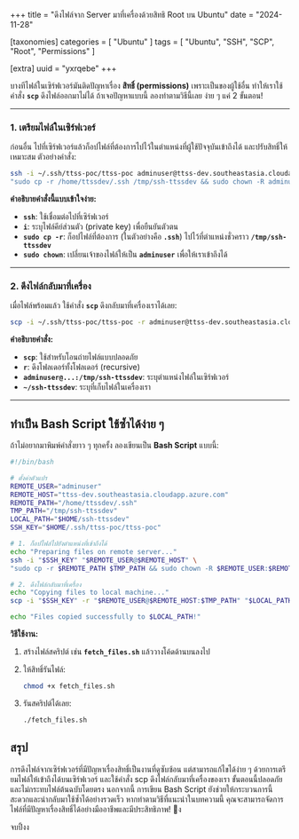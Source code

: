 +++
title = "ดึงไฟล์จาก Server มาที่เครื่องด้วยสิทธิ Root บน Ubuntu"
date = "2024-11-28"

[taxonomies]
categories = [ "Ubuntu" ]
tags = [ "Ubuntu", "SSH", "SCP", "Root", "Permissions" ]

[extra]
uuid = "yxrqebe"
+++

บางทีไฟล์ในเซิร์ฟเวอร์มันติดปัญหาเรื่อง **สิทธิ์ (permissions)** เพราะเป็นของผู้ใช้อื่น ทำให้เราใช้คำสั่ง **`scp`** ดึงไฟล์ออกมาไม่ได้ ถ้าเจอปัญหาแบบนี้ ลองทำตามวิธีนี้เลย ง่าย ๆ แค่ 2 ขั้นตอน!

---

### **1. เตรียมไฟล์ในเซิร์ฟเวอร์**

ก่อนอื่น ไปที่เซิร์ฟเวอร์แล้วก็อปไฟล์ที่ต้องการไปไว้ในตำแหน่งที่ผู้ใช้ปัจจุบันเข้าถึงได้ และปรับสิทธิ์ให้เหมาะสม ตัวอย่างคำสั่ง:

```bash
ssh -i ~/.ssh/ttss-poc/ttss-poc adminuser@ttss-dev.southeastasia.cloudapp.azure.com \
"sudo cp -r /home/ttssdev/.ssh /tmp/ssh-ttssdev && sudo chown -R adminuser:adminuser /tmp/ssh-ttssdev"
```

**คำอธิบายคำสั่งนี้แบบเข้าใจง่าย:**

- **`ssh`**: ใช้เชื่อมต่อไปที่เซิร์ฟเวอร์
- **`i`**: ระบุไฟล์คีย์ส่วนตัว (private key) เพื่อยืนยันตัวตน
- **`sudo cp -r`**: ก็อปไฟล์ที่ต้องการ (ในตัวอย่างคือ **`.ssh`**) ไปไว้ที่ตำแหน่งชั่วคราว **`/tmp/ssh-ttssdev`**
- **`sudo chown`**: เปลี่ยนเจ้าของไฟล์ให้เป็น **`adminuser`** เพื่อให้เราเข้าถึงได้

---

### **2. ดึงไฟล์กลับมาที่เครื่อง**

เมื่อไฟล์พร้อมแล้ว ใช้คำสั่ง **`scp`** ดึงกลับมาที่เครื่องเราได้เลย:

```bash
scp -i ~/.ssh/ttss-poc/ttss-poc -r adminuser@ttss-dev.southeastasia.cloudapp.azure.com:/tmp/ssh-ttssdev ~/ssh-ttssdev
```

**คำอธิบายคำสั่ง:**

- **`scp`**: ใช้สำหรับโอนถ่ายไฟล์แบบปลอดภัย
- **`r`**: ดึงโฟลเดอร์ทั้งโฟลเดอร์ (recursive)
- **`adminuser@...:/tmp/ssh-ttssdev`**: ระบุตำแหน่งไฟล์ในเซิร์ฟเวอร์
- **`~/ssh-ttssdev`**: ระบุที่เก็บไฟล์ในเครื่องเรา

---

## **ทำเป็น Bash Script ใช้ซ้ำได้ง่าย ๆ**

ถ้าไม่อยากมาพิมพ์คำสั่งยาว ๆ ทุกครั้ง ลองเขียนเป็น **Bash Script** แบบนี้:

```bash
#!/bin/bash

# ตั้งค่าตัวแปร
REMOTE_USER="adminuser"
REMOTE_HOST="ttss-dev.southeastasia.cloudapp.azure.com"
REMOTE_PATH="/home/ttssdev/.ssh"
TMP_PATH="/tmp/ssh-ttssdev"
LOCAL_PATH="$HOME/ssh-ttssdev"
SSH_KEY="$HOME/.ssh/ttss-poc/ttss-poc"

# 1. ก็อปไฟล์ไปยังตำแหน่งที่เข้าถึงได้
echo "Preparing files on remote server..."
ssh -i "$SSH_KEY" "$REMOTE_USER@$REMOTE_HOST" \
"sudo cp -r $REMOTE_PATH $TMP_PATH && sudo chown -R $REMOTE_USER:$REMOTE_USER $TMP_PATH"

# 2. ดึงไฟล์กลับมาที่เครื่อง
echo "Copying files to local machine..."
scp -i "$SSH_KEY" -r "$REMOTE_USER@$REMOTE_HOST:$TMP_PATH" "$LOCAL_PATH"

echo "Files copied successfully to $LOCAL_PATH!"
```

**วิธีใช้งาน:**

1. สร้างไฟล์สคริปต์ เช่น **`fetch_files.sh`** แล้ววางโค้ดด้านบนลงไป
2. ให้สิทธิ์รันไฟล์:
    
    ```bash
    chmod +x fetch_files.sh
    ```
    
3. รันสคริปต์ได้เลย:
    
    ```bash
    ./fetch_files.sh
    ```

## สรุป   
การดึงไฟล์จากเซิร์ฟเวอร์ที่มีปัญหาเรื่องสิทธิ์เป็นงานที่ดูซับซ้อน แต่สามารถแก้ไขได้ง่าย ๆ ด้วยการเตรียมไฟล์ให้เข้าถึงได้บนเซิร์ฟเวอร์ และใช้คำสั่ง scp ดึงไฟล์กลับมาที่เครื่องของเรา ขั้นตอนนี้ปลอดภัยและไม่กระทบไฟล์ต้นฉบับโดยตรง นอกจากนี้ การเขียน Bash Script ยังช่วยให้กระบวนการนี้สะดวกและนำกลับมาใช้ซ้ำได้อย่างรวดเร็ว หากทำตามวิธีที่แนะนำในบทความนี้ คุณจะสามารถจัดการไฟล์ที่มีปัญหาเรื่องสิทธิ์ได้อย่างมืออาชีพและมีประสิทธิภาพ! 🚀ง

จบปิ้งง